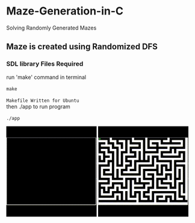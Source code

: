 # Maze-Generation-in-C
Solving Randomly Generated Mazes

## Maze is created using Randomized DFS
### SDL library Files Required
run 'make' command in terminal 
```console
make
```
`Makefile Written for Ubuntu` <br>
then ./app to run program
```console
./app
```
![Maze generating](Assets/generation.gif) 
![Maze solving](Assets/solving.gif)
